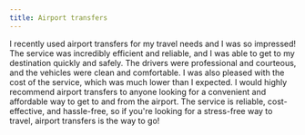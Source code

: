 ```yaml
---
title: Airport transfers
---
```


I recently used airport transfers for my travel needs and I was so impressed! The service was incredibly efficient and reliable, and I was able to get to my destination quickly and safely. The drivers were professional and courteous, and the vehicles were clean and comfortable. I was also pleased with the cost of the service, which was much lower than I expected. I would highly recommend airport transfers to anyone looking for a convenient and affordable way to get to and from the airport. The service is reliable, cost-effective, and hassle-free, so if you're looking for a stress-free way to travel, airport transfers is the way to go!